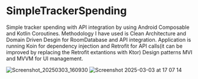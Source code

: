 # SimpleTrackerSpending

Simple tracker spending with API integration by using Android Composable and Kotlin Coroutines.
Methodology I have used is Clean Architecture and Domain Driven Desgin for RoomDatabase and API integration. 
Application is running Koin for dependency injection and Retrofit for API calls(it can be improved by replacing the Retrofit extantions with Ktor)
Design patterns MVI and MVVM for UI management.


![Screenshot_20250303_160930](https://github.com/user-attachments/assets/a9fa372a-ebc6-4a4f-bb96-6307ff18ded9)
![Screenshot 2025-03-03 at 17 07 14](https://github.com/user-attachments/assets/8104f0d2-4b88-4f3e-bef6-3aae478cceba)
